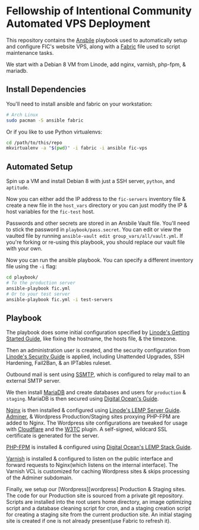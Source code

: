 # Fellowship of Intentional Community Automated VPS Deployment

This repository contains the [Ansbile][ansible] playbook used to automatically
setup and configure FIC's website VPS, along with a [Fabric][fabric] file used
to script maintenance tasks.

We start with a Debian 8 VM from Linode, add nginx, varnish, php-fpm, &
mariadb.


## Install Dependencies

You'll need to install ansible and fabric on your workstation:

```bash
# Arch Linux
sudo pacman -S ansible fabric
```

Or if you like to use Python virtualenvs:

```bash
cd /path/to/this/repo
mkvirtualenv -a "$(pwd)" -i fabric -i ansible fic-vps
```


## Automated Setup

Spin up a VM and install Debian 8 with just a SSH server, `python`, and
`aptitude`.

Now you can either add the IP address to the `fic-servers` inventory file &
create a new file in the `host_vars` directory or you can just modify the IP &
host variables for the `fic-test` host.

Passwords and other secrets are stored in an Ansbile Vault file. You'll need to
stick the password in `playbook/pass.secret`. You can edit or view the vaulted
file by running `ansible-vault edit group_vars/all/vault.yml`. If you're
forking or re-using this playbook, you should replace our vault file with your
own.

Now you can run the ansible playbook. You can specify a different inventory
file using the `-i` flag:

```bash
cd playbook/
# To the production server
ansible-playbook fic.yml
# Or to your test server
ansible-playbook fic.yml -i test-servers
```


## Playbook

The playbook does some initial configuration specified by [Linode's Getting
Started Guide][linode-starting], like fixing the hostname, the hosts file, &
the timezone.

Then an administration user is created, and the security configuration from
[Linode's Security Guide][linode-secure] is applied, including Unattended
Upgrades, SSH Hardening, Fail2Ban, & an IPTables ruleset.

Outbound mail is sent using [SSMTP][ssmtp], which is configured to relay mail
to an external SMTP server.

We then install [MariaDB][mariadb] and create databases and users for
`production` & `staging`. MariaDB is then secured using [Digital Ocean's
Guide][d-o-mysql].

[Nginx][nginx] is then installed & configured using [Linode's LEMP Server
Guide][linode-lemp]. [Adminer][adminer], & Wordpress Production/Staging sites
proxying PHP-FPM are added to Nginx. The Wordpress site configurations are
tweaked for usage with [Cloudflare][cloudflare] and the [W3TC][w3tc] plugin. A
self-signed, wildcard SSL certificate is generated for the server.

[PHP-FPM][php-fpm] is installed & configured using [Digital Ocean's LEMP Stack
Guide][d-o-lemp].

[Varnish][varnish] is installed & configured to listen on the public interface
and forward requests to Nginx(which listens on the internal interface). The
Varnish VCL is customized for caching Wordpress sites & skips processing of the
Adminer subdomain.

Finally, we setup our [Wordpress][wordpress] Production & Staging sites. The
code for our Production site is sourced from a private git repository. Scripts
are installed into the root users home directory, an image optimizing script
and a database cleaning script for cron, and a staging creation script for
creating a staging site from the current production site. An initial staging
site is created if one is not already present(use Fabric to refresh it).


[ansible]: https://www.ansible.com/
[fabric]: http://www.fabfile.org/

[linode-starting]: https://www.linode.com/docs/getting-started
[linode-secure]: https://www.linode.com/docs/security/securing-your-server/
[ssmtp]: https://wiki.debian.org/sSMTP
[mariadb]: https://mariadb.org/
[d-o-mysql]: https://www.digitalocean.com/community/tutorials/how-to-secure-mysql-and-mariadb-databases-in-a-linux-vps
[nginx]: https://www.nginx.com/
[linode-lemp]: https://www.linode.com/docs/websites/lemp/lemp-server-on-debian-8
[adminer]: https://www.adminer.org/
[cloudflare]: https://www.cloudflare.com/
[w3tc]: https://wordpress.org/plugins/w3-total-cache/
[php-fpm]: http://php-fpm.org/
[d-o-lemp]: https://www.digitalocean.com/community/tutorials/how-to-install-linux-nginx-mysql-php-lemp-stack-on-debian-7
[varnish]: https://www.varnish-cache.org/
